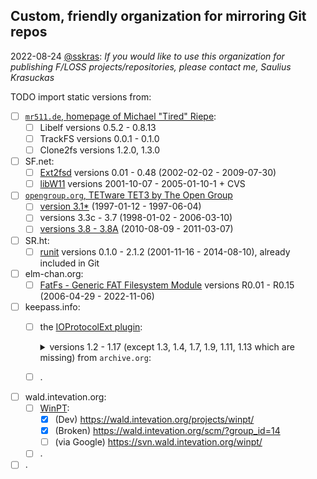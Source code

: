 ## Custom, friendly organization for mirroring Git repos

2022-08-24 [@sskras](https://github.com/sskras):
_If you would like to use this organization for publishing F/LOSS projects/repositories, please contact me, Saulius Krasuckas_

TODO import static versions from:

- [ ] [`mr511.de`, homepage of Michael "Tired" Riepe](https://web.archive.org/web/20180621172946/http://www.mr511.de/software/english.html):
  - [ ] Libelf versions 0.5.2 - 0.8.13
  - [ ] TrackFS versions 0.0.1 - 0.1.0
  - [ ] Clone2fs versions 1.2.0, 1.3.0
- [ ] SF.net:
  - [ ] [Ext2fsd](https://sourceforge.net/projects/ext2fsd/files/Ext2fsd/) versions 0.01 - 0.48 (2002-02-02 - 2009-07-30)
  - [ ] [libW11](https://sourceforge.net/p/libw11/code/) versions 2001-10-07 - 2005-01-10-1 + CVS
- [ ] [`opengroup.org`, TETware TET3 by The Open Group](https://www.opengroup.org/infosrv/TET3/)
  - [ ] [version 3.1*](http://tetworks.opengroup.org/downloads/38/software/index31.html) (1997-01-12 - 1997-06-04)
  - [ ] versions 3.3c - 3.7 (1998-01-02 - 2006-03-10)
  - [ ] [versions 3.8 - 3.8A](http://tetworks.opengroup.org/downloads/38/software/Sources/3.8/) (2010-08-09 - 2011-03-07)
- [ ] SR.ht:
  - [ ] [runit](https://git.sr.ht/~kaction/runit) versions 0.1.0 - 2.1.2 (2001-11-16 - 2014-08-10), already included in Git
- [ ] elm-chan.org:
  - [ ] [FatFs - Generic FAT Filesystem Module](http://elm-chan.org/fsw/ff/archives.html) versions R0.01 - R0.15 (2006-04-29 - 2022-11-06)
- [ ] keepass.info:
  - [ ] the [IOProtocolExt plugin](https://keepass.info/plugins.html#ioprotocolext):

    <details> <summary> versions 1.2 - 1.17 (except 1.3, 1.4, 1.7, 1.9, 1.11, 1.13 which are missing) from <code>archive.org</code>: </summary>
    
    - [ ] v1.2
      - [ ] https://web.archive.org/web/20110717230120/http://keepass.info/extensions/v2/ioprotocolext/IOProtocolExt-1.2.zip
      - [ ] https://web.archive.org/web/20110717230120/http://keepass.info/extensions/v2/ioprotocolext/IOProtocolExt-1.2-Source.zip
    - [ ] ~v1.3~ (broken reference)
      - [ ] https://web.archive.org/web/20120102204851/http://keepass.info/extensions/v2/ioprotocolext/IOProtocolExt-1.3.zip
      - [ ] https://web.archive.org/web/20120102204851/http://keepass.info/extensions/v2/ioprotocolext/IOProtocolExt-1.3-Source.zip
    - [ ] v1.5
      - [ ] https://web.archive.org/web/20120108171114/http://keepass.info/extensions/v2/ioprotocolext/IOProtocolExt-1.5.zip
      - [ ] https://web.archive.org/web/20120108171114/http://keepass.info/extensions/v2/ioprotocolext/IOProtocolExt-1.5-Source.zip
    - [ ] v1.6
      - [ ] https://web.archive.org/web/20130523082515/http://keepass.info/extensions/v2/ioprotocolext/IOProtocolExt-1.6.zip
      - [ ] https://web.archive.org/web/20130523082515/http://keepass.info/extensions/v2/ioprotocolext/IOProtocolExt-1.6-Source.zip
    - [ ] v1.8
      - [ ] https://web.archive.org/web/20140916180402/http://keepass.info/extensions/v2/ioprotocolext/IOProtocolExt-1.8.zip
      - [ ] https://web.archive.org/web/20140916180402/http://keepass.info/extensions/v2/ioprotocolext/IOProtocolExt-1.8-Source.zip
    - [ ] v1.10
      - [ ] https://web.archive.org/web/20141004232437/http://keepass.info/extensions/v2/ioprotocolext/IOProtocolExt-1.10.zip
      - [ ] https://web.archive.org/web/20141004232437/http://keepass.info/extensions/v2/ioprotocolext/IOProtocolExt-1.10-Source.zip
    - [ ] ~v1.11~ (broken reference)
      - [ ] https://web.archive.org/web/20160203193056/http://keepass.info/extensions/v2/ioprotocolext/IOProtocolExt-1.11.zip
      - [ ] https://web.archive.org/web/20160203193056/http://keepass.info/extensions/v2/ioprotocolext/IOProtocolExt-1.11-Source.zip
    - [ ] v1.12
      - [ ] https://web.archive.org/web/20160629070032/http://keepass.info/extensions/v2/ioprotocolext/IOProtocolExt-1.12.zip
      - [ ] https://web.archive.org/web/20160629070032/http://keepass.info/extensions/v2/ioprotocolext/IOProtocolExt-1.12-Source.zip
    - [ ] ~v1.13~ (broken reference)
      - [ ] https://web.archive.org/web/20180412162450/https://keepass.info/extensions/v2/ioprotocolext/IOProtocolExt-1.13.zip
      - [ ] https://web.archive.org/web/20180412162450/https://keepass.info/extensions/v2/ioprotocolext/IOProtocolExt-1.13-Source.zip
    - [ ] v1.14
      - [ ] https://web.archive.org/web/20180602125719/https://keepass.info/extensions/v2/ioprotocolext/IOProtocolExt-1.14.zip
      - [ ] https://web.archive.org/web/20180605152202/https://keepass.info/extensions/v2/ioprotocolext/IOProtocolExt-1.14-Source.zip
    - [ ] v1.15
      - [ ] https://web.archive.org/web/20180930094912/https://keepass.info/extensions/v2/ioprotocolext/IOProtocolExt-1.15.zip
      - [ ] https://web.archive.org/web/20180930094912/https://keepass.info/extensions/v2/ioprotocolext/IOProtocolExt-1.15-Source.zip
    - [ ] v1.16
      - [ ] https://web.archive.org/web/20190331111440/https://keepass.info/extensions/v2/ioprotocolext/IOProtocolExt-1.16.zip
      - [ ] https://web.archive.org/web/20190331111440/https://keepass.info/extensions/v2/ioprotocolext/IOProtocolExt-1.16-Source.zip
    - [ ] v1.17
      - [ ] https://web.archive.org/web/20240427210437/https://keepass.info/extensions/v2/ioprotocolext/IOProtocolExt-1.17.zip
      - [ ] https://web.archive.org/web/20240427210437/https://keepass.info/extensions/v2/ioprotocolext/IOProtocolExt-1.17-Source.zip
    - [ ] .
    </details>
  - [ ] .
- [ ] wald.intevation.org:
  - [ ] [WinPT](https://winpt.wald.intevation.org/):
    - [x] (Dev) https://wald.intevation.org/projects/winpt/
    - [x] (Broken) https://wald.intevation.org/scm/?group_id=14
    - [ ] (via Google) https://svn.wald.intevation.org/winpt/
  - [ ] .
- [ ] .
